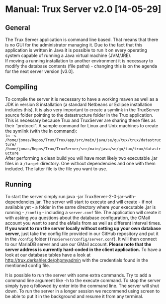 # Manual: Trux Server v2.0 [14-05-29]

## General
The Trux Server application is command line based. That means that there is no GUI for the administrator managing it. Due to the fact that this application is written in Java it is possible to run it on every operating system capable of running a Java virtual machine (JVM/JRE).<br>
If moving a running installation to another environment it is necessary to modify the database contents (file paths) - changing this is on the agenda for the next server version [v3.0].

## Compiling
To compile the server it is necessary to have a working maven as well as a JDK in version 8 installation (a standard Netbeans or Eclipse installation includes this).
It is also very important to create a symlink in the TruxServer source folder pointing to the datastructure folder in the Trux application. This is necessary because Trux and TruxServer are sharing these files as their “protocol”. A sample command for Linux and Unix machines to create the symlink (with the ln command): 
<br>`ln -s /home/jonas/Repos/Trux/Trux/app/src/main/java/se/gu/tux/trux/datastructure/ /home/jonas/Repos/Trux/TruxServer/src/main/java/se/gu/tux/trux/datastructure`
<br>After performing a clean build you will have most likely two executable .jar files in a `/target` directory. One without dependencies and one with them included. The latter file is the file you want to use.

## Running
To start the server simply run java -jar TruxServer-2-0-jar-with-dependencies.jar.
The server will start to execute and will create - if not available yet - a folder in the same directory where your executable .jar is running - `/config` - including a `server.conf` file. The application will create it with asking you questions about the database configuration, the GMail account you want to send the eMails from as well as different interval times. 
<b>If you want to run the server locally without setting up your own database server</b>, just take the config file provided in our GitHub repository and put it in the `/config` folder (`TruxServer/config/server.conf`). It will then connect to our MariaDB server and use our GMail account. <b>Please note that the server address is currently hard-coded in the client application.</b>
To have a look at our database tables have a look at http://trux.derkahler.de/phpmyadmin with the credentials found in the mentioned config file.

It is possible to run the server with some extra commands. Try to add a command line argument like -h to the execute command. To stop the server simply type q followed by enter into the command line. The server will shut down. To run the server in a longer session we recommend using screen to be able to put it in the background and resume it from any terminal.
